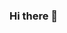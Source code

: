 ### Hi there 👋

<!-- ![](https://visitor-badge.glitch.me/badge?page_id=caohuy26)

<p align="center">
  <a href="">
    <img src="https://user-images.githubusercontent.com/33257682/123519961-7d654180-d6d8-11eb-9116-1fa509bb16ce.gif" width="240px" align="center">
</p> -->

<!-- [![CaoHuy26's github stats](https://github-readme-stats.vercel.app/api?username=CaoHuy26&show_icons=true&hide_border=true)](https://github.com/CaoHuy26)

<!--
**CaoHuy26/CaoHuy26** is a ✨ _special_ ✨ repository because its `README.md` (this file) appears on your GitHub profile.

Here are some ideas to get you started:

- 🔭 I’m currently working on ...
- 🌱 I’m currently learning ...
- 👯 I’m looking to collaborate on ...
- 🤔 I’m looking for help with ...
- 💬 Ask me about ...
- 📫 How to reach me: ...
- 😄 Pronouns: ...
- ⚡ Fun fact: ...
-->
